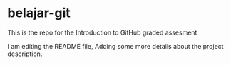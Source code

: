 # belajar-git
This is the repo for the Introduction to GitHub graded assesment

I am editing the README file, Adding some more details about the project description.
